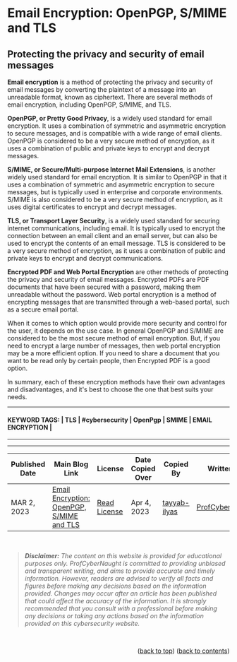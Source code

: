 <!-- HELP NOTICE: This gives the ability to provide 'back to the top links -->
<a name="readme-top"></a>

<!-- **** DO NOT EDIT ABOVE THIS LINE **** -->


<!-- TASK: Add main article title between tags - taken from top of article -->

<!-- MAIN TITLE -->
# Email Encryption: OpenPGP, S/MIME and TLS
<!-- MAIN TITLE -->


<!-- TASK: Add article sub title between tags - taken from top of article underneath main title -->
<!-- SUBTITLE -->
## Protecting the privacy and security of email messages
<!-- SUBTITLE -->



<!-- TASK: Add article content between tags - taken from main article body -->
<!-- CONTENT -->
<strong>Email encryption</strong> is a method of protecting the privacy and security of email messages by converting the plaintext of a message into an unreadable format, known as ciphertext. There are several methods of email encryption, including OpenPGP, S/MIME, and TLS.

<strong>OpenPGP, or Pretty Good Privacy</strong>, is a widely used standard for email encryption. It uses a combination of symmetric and asymmetric encryption to secure messages, and is compatible with a wide range of email clients. OpenPGP is considered to be a very secure method of encryption, as it uses a combination of public and private keys to encrypt and decrypt messages.

<strong>S/MIME, or Secure/Multi-purpose Internet Mail Extensions</strong>, is another widely used standard for email encryption. It is similar to OpenPGP in that it uses a combination of symmetric and asymmetric encryption to secure messages, but is typically used in enterprise and corporate environments. S/MIME is also considered to be a very secure method of encryption, as it uses digital certificates to encrypt and decrypt messages.

<strong>TLS, or Transport Layer Security</strong>, is a widely used standard for securing internet communications, including email. It is typically used to encrypt the connection between an email client and an email server, but can also be used to encrypt the contents of an email message. TLS is considered to be a very secure method of encryption, as it uses a combination of public and private keys to encrypt and decrypt communications.

<strong>Encrypted PDF and Web Portal Encryption</strong> are other methods of protecting the privacy and security of email messages. Encrypted PDFs are PDF documents that have been secured with a password, making them unreadable without the password. Web portal encryption is a method of encrypting messages that are transmitted through a web-based portal, such as a secure email portal.

When it comes to which option would provide more security and control for the user, it depends on the use case. In general OpenPGP and S/MIME are considered to be the most secure method of email encryption. But, if you need to encrypt a large number of messages, then web portal encryption may be a more efficient option. If you need to share a document that you want to be read only by certain people, then Encrypted PDF is a good option.

In summary, each of these encryption methods have their own advantages and disadvantages, and it's best to choose the one that best suits your needs.
<!-- CONTENT -->


<!-- Required Divider -->
---
<!-- Required Divider -->


<!-- TASK: Add article keywords below - taken from the bottom of each article page -->
<!-- KEYWORDS -->
#### KEYWORD TAGS: | TLS | #cybersecurity | OpenPgp | SMIME | EMAIL ENCRYPTION |
<!-- KEYWORDS -->


<!-- Required Divider -->
---
<!-- Required Divider -->


<!-- REFERENCES -->
<!-- TASK: Add any article references below - taken from bottom of article content -->
<!-- INSTRUCTIONS:
     Does your article choice contain footer references?
        Yes: Add the references below (remove or adding more lines as needed)
        No: Delete everything between 'references' tags (only if the article does not have a reference section)
-->


<!-- Required Divider - References-->
---
<!-- Required Divider - References-->

<!-- REFERENCES -->


<!-- FOOTER TABLE -->

<!-- Table containing blog article details - including the person whom copied it over from the main website -->
<!-- TASK: Add the required data fields to the table below -->
| Published Date | Main Blog Link | License | Date Copied Over | Copied By | Written By |
| -------------- | -------------- | ------- | ---------------- | --------- | ---------- |
| MAR 2, 2023 | [Email Encryption: OpenPGP, S/MIME and TLS](https://profcybernaught.hashnode.dev/email-encryption-openpgp-smime-and-tls "Email Encryption: OpenPGP, S/MIME and TLS") | [Read License](./LICENSE.md "License Agreement - Cybersecurity Blog - ProfCyberNaught") | Apr 4, 2023 | [tayyab-ilyas](https://github.com/tayyab-ilyas "tayyab-ilyas on GitHub") | [ProfCyberNaught](https://github.com/ProfCyberNaught "ProfCyberNaught on GitHub") |

<!-- FOOTER TABLE -->



<!-- **** DO NOT EDIT BELOW THIS LINE **** -->

<!-- DISCLAIMER -->
<br />

> _**Disclaimer:** The content on this website is provided for educational purposes only. ProfCyberNaught is committed to providing unbiased and transparent writing, and aims to provide accurate and timely information. However, readers are advised to verify all facts and figures before making any decisions based on the information provided. Changes may occur after an article has been published that could affect the accuracy of the information. It is strongly recommended that you consult with a professional before making any decisions or taking any actions based on the information provided on this cybersecurity website._

<br />
<!-- DISCLAIMER -->

<!-- HELP NOTICE: All pages must end with the 'back to top' and 'back to contents' links -->
<p align="right">(<a href="#readme-top">back to top</a>) (<a href="../../../">back to contents</a>)</p>